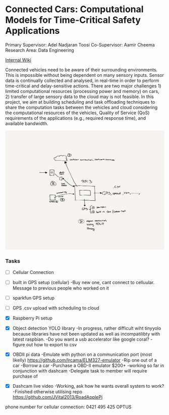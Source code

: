 # Connected Cars: Computational Models for Time-Critical Safety Applications
Primary Supervisor: Adel Nadjaran Toosi
Co-Supervisor: Aamir Cheema
Research Area: Data Engineering

[Internal Wiki](https://sites.google.com/a/monash.edu/disnet-lab-wiki/projects?authuser=1)

Connected vehicles need to be aware of their surrounding environments. This is impossible without being dependent on many sensory inputs. Sensor data is continually collected and analysed, in real-time in order to perform time-critical and delay-sensitive actions. There are two major challenges 1) limited computational resources (processing power and memory) on cars, 2) transfer of large sensory data to the cloud may is not feasible. In this project, we aim at building scheduling and task offloading techniques to share the computation tasks between the vehicles and cloud considering the computational resources of the vehicles, Quality of Service (QoS) requirements of the applications (e.g., required response time), and available bandwidth.

![Diagram of project](adelDiagramRedrawn.PNG)


### Tasks

- [ ] Cellular Connection
- [ ] built in GPS setup (cellular)
  -Buy new one, cant connect to celluular. Message to previous people who worked on it
- [ ] sparkfun GPS setup 
- [ ] GPS .csv upload with scheduling to cloud
- [x] Raspberry Pi setup
- [x] Object detection YOLO library
  -In progress, rather difficult wiht tinyyolo because libraries have not been updated as well as incompatilibty with latest raspbian. 
  -Do you want a usb accelerator like google coral?
  -figure out how to export to csv
- [x] OBDII pi data
  -Emulate with python on a communication port (most likelly) https://github.com/Ircama/ELM327-emulator
  -Rip one out of a car
  -Borrow a car
  -Purchase a OBD-II emulator $200+
  -working so far in conjunction with dashcam
  -Delegate task to member will require purchase of 
  
- [x] Dashcam live video
  -Working, ask how he wants overall system to work? 
  -Finished otherwise utilising repo
  https://github.com/JVital2013/RoadApplePi

phone number for cellular connection: 0421 495 425 OPTUS
